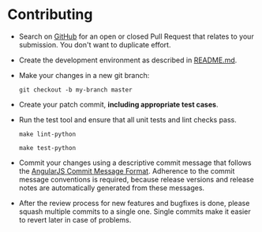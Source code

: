 # Contributing

- Search on [GitHub](https://github.com/escalate/google-contacts-birthday-ical-calendar/pulls) for an open or closed Pull Request that relates to your submission. You don't want to duplicate effort.
- Create the development environment as described in [README.md](https://github.com/escalate/google-contacts-birthday-ical-calendar/blob/master/README.md).
- Make your changes in a new git branch:

  ```shell
  git checkout -b my-branch master
  ```

- Create your patch commit, **including appropriate test cases**.
- Run the test tool and ensure that all unit tests and lint checks pass.

  ```shell
  make lint-python

  make test-python
  ```

- Commit your changes using a descriptive commit message that follows the [AngularJS Commit Message Format](https://github.com/angular/angular.js/blob/master/DEVELOPERS.md#commits).
  Adherence to the commit message conventions is required, because release versions and release notes are automatically generated from these messages.
- After the review process for new features and bugfixes is done, please squash multiple commits to a single one. Single commits make it easier to revert later in case of problems.

